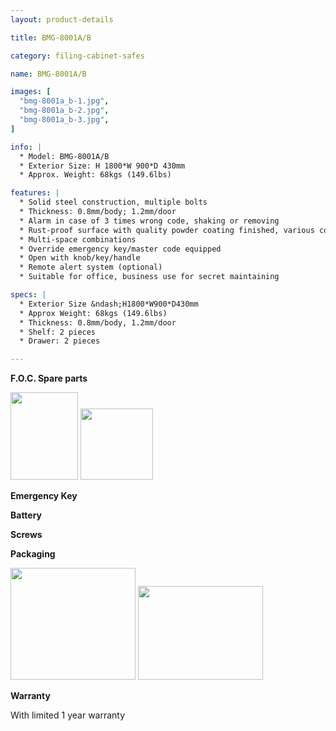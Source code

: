 ```yaml
---
layout: product-details

title: BMG-8001A/B

category: filing-cabinet-safes

name: BMG-8001A/B

images: [
  "bmg-8001a_b-1.jpg",
  "bmg-8001a_b-2.jpg",
  "bmg-8001a_b-3.jpg",
]

info: |
  * Model: BMG-8001A/B
  * Exterior Size: H 1800*W 900*D 430mm
  * Approx. Weight: 68kgs (149.6lbs)

features: |
  * Solid steel construction, multiple bolts
  * Thickness: 0.8mm/body; 1.2mm/door
  * Alarm in case of 3 times wrong code, shaking or removing
  * Rust-proof surface with quality powder coating finished, various colors available
  * Multi-space combinations
  * Override emergency key/master code equipped
  * Open with knob/key/handle
  * Remote alert system (optional)
  * Suitable for office, business use for secret maintaining

specs: |
  * Exterior Size &ndash;H1800*W900*D430mm
  * Approx Weight: 68kgs (149.6lbs)
  * Thickness: 0.8mm/body, 1.2mm/door
  * Shelf: 2 pieces
  * Drawer: 2 pieces

---
```


**F.O.C. Spare parts**

<img alt="" src="{IMAGE_CDN}/bmg-8001a_b-4.jpg" style="width: 108px; height: 140px" />

<img alt="" src="{IMAGE_CDN}/bmg-8001a_b-5.jpg" style="width: 116px; height: 114px" />

<img alt="" src="{IMAGE_CDN}/bmg-8001a_b-6.jpg" />

**Emergency Key**

**Battery**

**Screws**

**Packaging**

<img alt="" src="{IMAGE_CDN}/bmg-8001a_b-7.jpg" style="width: 200px; height: 179px" />

<img alt="" src="{IMAGE_CDN}/bmg-8001a_b-8.jpg" style="width: 200px; height: 150px" />

**Warranty**

With limited 1 year warranty


